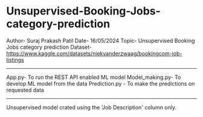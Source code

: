 # Unsupervised-Booking-Jobs-category-prediction
Author- Suraj Prakash Patil
Date- 16/05/2024
Topic- Unsupervised Booking Jobs category prediction
Dataset- https://www.kaggle.com/datasets/niekvanderzwaag/bookingcom-job-listings
__________________________________________________________________________________

App.py- To run the REST API enabled ML model 
Model_making.py- To develop ML model from the data
Prediction.py - To make the predictions on requested data
__________________________________________________________________________________
Unsupervised model crated using the 'Job Description' column only.
